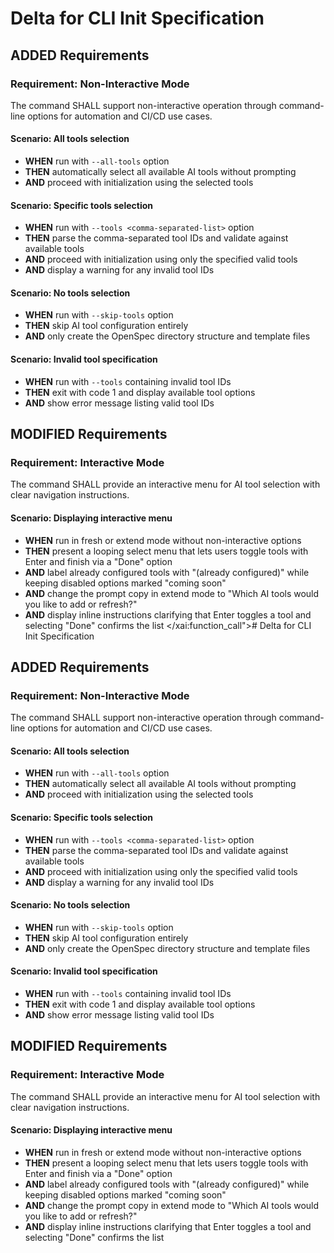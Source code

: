 # Delta for CLI Init Specification

## ADDED Requirements
### Requirement: Non-Interactive Mode
The command SHALL support non-interactive operation through command-line options for automation and CI/CD use cases.

#### Scenario: All tools selection
- **WHEN** run with `--all-tools` option
- **THEN** automatically select all available AI tools without prompting
- **AND** proceed with initialization using the selected tools

#### Scenario: Specific tools selection
- **WHEN** run with `--tools <comma-separated-list>` option
- **THEN** parse the comma-separated tool IDs and validate against available tools
- **AND** proceed with initialization using only the specified valid tools
- **AND** display a warning for any invalid tool IDs

#### Scenario: No tools selection
- **WHEN** run with `--skip-tools` option
- **THEN** skip AI tool configuration entirely
- **AND** only create the OpenSpec directory structure and template files

#### Scenario: Invalid tool specification
- **WHEN** run with `--tools` containing invalid tool IDs
- **THEN** exit with code 1 and display available tool options
- **AND** show error message listing valid tool IDs

## MODIFIED Requirements
### Requirement: Interactive Mode
The command SHALL provide an interactive menu for AI tool selection with clear navigation instructions.

#### Scenario: Displaying interactive menu
- **WHEN** run in fresh or extend mode without non-interactive options
- **THEN** present a looping select menu that lets users toggle tools with Enter and finish via a "Done" option
- **AND** label already configured tools with "(already configured)" while keeping disabled options marked "coming soon"
- **AND** change the prompt copy in extend mode to "Which AI tools would you like to add or refresh?"
- **AND** display inline instructions clarifying that Enter toggles a tool and selecting "Done" confirms the list</content>
</xai:function_call"># Delta for CLI Init Specification

## ADDED Requirements
### Requirement: Non-Interactive Mode
The command SHALL support non-interactive operation through command-line options for automation and CI/CD use cases.

#### Scenario: All tools selection
- **WHEN** run with `--all-tools` option
- **THEN** automatically select all available AI tools without prompting
- **AND** proceed with initialization using the selected tools

#### Scenario: Specific tools selection
- **WHEN** run with `--tools <comma-separated-list>` option
- **THEN** parse the comma-separated tool IDs and validate against available tools
- **AND** proceed with initialization using only the specified valid tools
- **AND** display a warning for any invalid tool IDs

#### Scenario: No tools selection
- **WHEN** run with `--skip-tools` option
- **THEN** skip AI tool configuration entirely
- **AND** only create the OpenSpec directory structure and template files

#### Scenario: Invalid tool specification
- **WHEN** run with `--tools` containing invalid tool IDs
- **THEN** exit with code 1 and display available tool options
- **AND** show error message listing valid tool IDs

## MODIFIED Requirements
### Requirement: Interactive Mode
The command SHALL provide an interactive menu for AI tool selection with clear navigation instructions.

#### Scenario: Displaying interactive menu
- **WHEN** run in fresh or extend mode without non-interactive options
- **THEN** present a looping select menu that lets users toggle tools with Enter and finish via a "Done" option
- **AND** label already configured tools with "(already configured)" while keeping disabled options marked "coming soon"
- **AND** change the prompt copy in extend mode to "Which AI tools would you like to add or refresh?"
- **AND** display inline instructions clarifying that Enter toggles a tool and selecting "Done" confirms the list